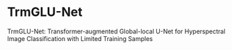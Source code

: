 # TrmGLU-Net
TrmGLU-Net: Transformer-augmented Global-local U-Net for Hyperspectral Image Classification with Limited Training Samples
